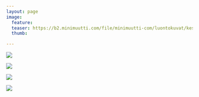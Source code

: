 ```yaml
---
layout: page
image:
  feature:
  teaser: https://b2.minimuutti.com/file/minimuutti-com/luontokuvat/kes%C3%A4/10/DS56435_-245px.jpg
  thumb:

---
```


[![](https://b2.minimuutti.com/file/minimuutti-com/luontokuvat/kes%C3%A4/10/DS56431-800px.jpg)](https://dl.dropboxusercontent.com/sh/ea1wtnz7z734o12/AADwAogM7MLaahbtxoW93Y2Ba/luontokuvat/kes%C3%A4/10/DS56431.jpg)

[![](https://b2.minimuutti.com/file/minimuutti-com/luontokuvat/kes%C3%A4/10/DS56432-800px.jpg)](https://dl.dropboxusercontent.com/sh/ea1wtnz7z734o12/AABBkZEzvBPUIFEq-i6pJ-YNa/luontokuvat/kes%C3%A4/10/DS56432.jpg)

[![](https://b2.minimuutti.com/file/minimuutti-com/luontokuvat/kes%C3%A4/10/DS56435-800px.jpg)](https://dl.dropboxusercontent.com/sh/ea1wtnz7z734o12/AABEPkej7GwShWSy-zrFPwg2a/luontokuvat/kes%C3%A4/10/DS56435.jpg)

[![](https://b2.minimuutti.com/file/minimuutti-com/luontokuvat/kes%C3%A4/10/DS56435_-800px.jpg)](https://dl.dropboxusercontent.com/sh/ea1wtnz7z734o12/AACuORagu3PEpGv57UA53AWIa/luontokuvat/kes%C3%A4/10/DS56435_.jpg)
 